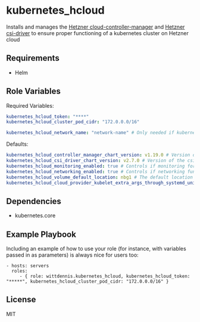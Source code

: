 # kubernetes_hcloud

Installs and manages the [Hetzner cloud-controller-manager](https://github.com/hetznercloud/hcloud-cloud-controller-manager) and [Hetzner csi-driver](https://github.com/hetznercloud/csi-driver) to ensure proper functioning of a kubernetes cluster on Hetzner cloud

## Requirements

- Helm

## Role Variables

Required Variables:

```yaml
kubernetes_hcloud_token: "****"
kubernetes_hcloud_cluster_pod_cidr: "172.0.0.0/16"

kubernetes_hcloud_network_name: "network-name" # Only needed if kubernetes_hcloud_networking_enabled is true
```

Defaults:

```yaml
kubernetes_hcloud_controller_manager_chart_version: v1.19.0 # Version of the cloud-controller-manager to use
kubernetes_hcloud_csi_driver_chart_version: v2.7.0 # Version of the csi driver to user
kubernetes_hcloud_monitoring_enabled: true # Controls if monitoring for the cloud controller should be enabled
kubernetes_hcloud_networking_enabled: true # Controls if networking functionality for the cloud controller should be enabled
kubernetes_hcloud_volume_default_location: nbg1 # The default location for the storage driver
kubernetes_hcloud_cloud_provider_kubelet_extra_args_through_systemd_unit: false # Controls if the cloud provider should be set through a systemd unit file
```

## Dependencies

- kubernetes.core

## Example Playbook

Including an example of how to use your role (for instance, with variables passed in as parameters) is always nice for users too:

    - hosts: servers
      roles:
         - { role: wittdennis.kubernetes_hcloud, kubernetes_hcloud_token: "*****", kubernetes_hcloud_cluster_pod_cidr: "172.0.0.0/16" }

## License

MIT
